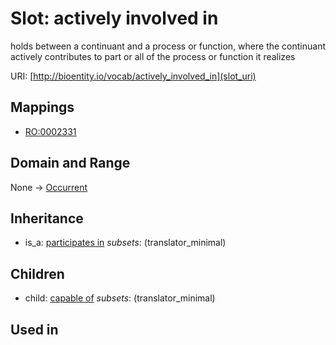 # Slot: actively involved in


holds between a continuant and a process or function, where the continuant actively contributes to part or all of the process or function it realizes

URI: [http://bioentity.io/vocab/actively_involved_in](slot_uri)
## Mappings

 * [RO:0002331](http://purl.obolibrary.org/obo/RO_0002331)
## Domain and Range

None -> [Occurrent](Occurrent.md)
## Inheritance

 *  is_a: [participates in](participates_in.md) *subsets*: (translator_minimal)
## Children

 *  child: [capable of](capable_of.md) *subsets*: (translator_minimal)
## Used in

